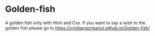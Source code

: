 # Golden-fish
A golden fish only with Html and Css. If you want to say a wish to the golden fish please go to https://cristiangorjeanul.github.io/Golden-fish/
